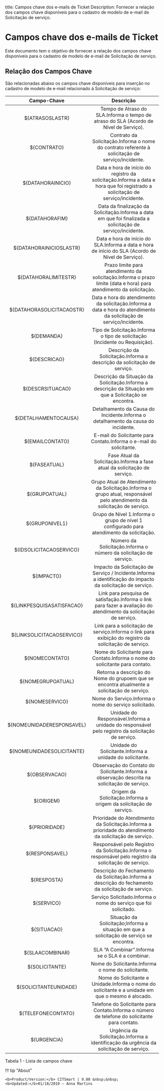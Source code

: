 title: Campos chave dos e-mails de Ticket
Description: Fornecer a relação dos campos chave disponíveis para o cadastro de modelo de e-mail de Solicitação de serviço.
# Campos chave dos e-mails de Ticket

Este documento tem o objetivo de fornecer a relação dos campos chave disponíveis
para o cadastro de modelo de e-mail de Solicitação de serviço.

## Relação dos Campos Chave

São relacionadas abaixo os campos chave disponíveis para inserção no cadastro de
modelo de e-mail relacionado à Solicitação de serviço:

|        Campo-Chave        |                                                           Descrição                                                           |
|:-------------------------:|:-----------------------------------------------------------------------------------------------------------------------------:|
|      ${ATRASOSLASTR}      |                     Tempo de Atraso do SLA.Informa o tempo de atraso do SLA (Acordo de Nível de Serviço).                     |
|        ${CONTRATO}        |                Contrato da Solicitação.Informa o nome do contrato referente à solicitação de serviço/incidente.               |
|     ${DATAHORAINICIO}     | Data e hora de início do registro da solicitação.Informa a data e hora que foi registrado a solicitação de serviço/incidente. |
|       ${DATAHORAFIM}      |          Data da finalização da Solicitação.Informa a data em que foi finalizada a solicitação de serviço/incidente.          |
|  ${DATAHORAINICIOSLASTR}  |               Data e hora de início do SLA.Informa a data e hora de início do SLA (Acordo de Nível de Serviço).               |
|    ${DATAHORALIMITESTR}   |       Prazo limite para atendimento da solicitação.Informa o prazo limite (data e hora) para atendimento da solicitação.      |
| ${DATAHORASOLICITACAOSTR} |      Data e hora do atendimento da solicitação.Informa a data e hora do atendimento da solicitação de serviço/incidente.      |
|         ${DEMANDA}        |                          Tipo de Solicitação.Informa o tipo de solicitação (Incidente ou Requisição).                         |
|        ${DESCRICAO}       |                            Descrição da Solicitação.Informa a descrição da solicitação de serviço.                            |
|      ${DESCRSITUACAO}     |             Descrição da Situação da Solicitação.Informa a descrição da Situação em que a Solicitação se encontra.            |
|    ${DETALHAMENTOCAUSA}   |                        Detalhamento da Causa do Incidente.Informa o detalhamento da causa do incidente.                       |
|      ${EMAILCONTATO}      |                              E-mail do Solicitante para Contato.Informa o e-mail do solicitante.                              |
|        ${FASEATUAL}       |                           Fase Atual da Solicitação.Informa a fase atual da solicitação de serviço.                           |
|       ${GRUPOATUAL}       |    Grupo Atual de Atendimento da Solicitação.Informa o grupo atual, responsável pelo atendimento da solicitação de serviço.   |
|       ${GRUPONIVEL1}      |                    Grupo de Nível 1.Informa o grupo de nível 1 configurado para atendimento da solicitação.                   |
|  ${IDSOLICITACAOSERVICO}  |                               Número da Solicitação.Informa o número da solicitação de serviço.                               |
|         ${IMPACTO}        |          Impacto da Solicitação de Serviço / Incidente.Informa a identificação do impacto da solicitação de serviço.          |
| ${LINKPESQUISASATISFACAO} |        Link para pesquisa de satisfação.Informa o link para fazer a avaliação do atendimento da solicitação de serviço.       |
| ${LINKSOLICITACAOSERVICO} |             Link para a solicitação de serviço.Informa o link para exibição do registro da solicitação de serviço.            |
|       ${NOMECONTATO}      |                          Nome do Solicitante para Contato.Informa o nome do solicitante para contato.                         |
|     ${NOMEGRUPOATUAL}     |                  Retorna a descrição do Nome do grupoem que se encontra atualmente a solicitação de serviço.                  |
|       ${NOMESERVICO}      |                                     Nome do Serviço.Informa o nome do serviço solicitado.                                     |
| ${NOMEUNIDADERESPONSAVEL} |                Unidade do Responsável.Informa a unidade do responsável pelo registro da solicitação de serviço.               |
| ${NOMEUNIDADESOLICITANTE} |                                    Unidade do Solicitante.Informa a unidade do solicitante.                                   |
|       ${OBSERVACAO}       |                 Observação do Contato do Solicitante.Informa a observação descrita na solicitação de serviço.                 |
|         ${ORIGEM}         |                               Origem da Solicitação.Informa a origem da solicitação de serviço.                               |
|       ${PRIORIDADE}       |            Prioridade do Atendimento da Solicitação.Informa a prioridade do atendimento da solicitação de serviço.            |
|       ${RESPONSAVEL}      |            Responsável pelo Registro da Solicitação.Informa o responsável pelo registro da solicitação de serviço.            |
|        ${RESPOSTA}        |              Descrição do Fechamento da Solicitação.Informa a descrição do fechamento da solicitação de serviço.              |
|         ${SERVICO}        |                                Serviço Solicitado.Informa o nome do serviço que foi solicitado.                               |
|        ${SITUACAO}        |                    Situação da Solicitação;Informa a situação em que a solicitação de serviço se encontra.                    |
|      ${SLAACOMBINAR}      |                                        SLA “A Combinar”.Informa se o SLA é a combinar.                                        |
|       ${SOLICITANTE}      |                                       Nome do Solicitante.Informa o nome do solicitante.                                      |
|   ${SOLICITANTEUNIDADE}   |               Nome do Solicitante e Unidade.Informa o nome do solicitante e a unidade em que o mesmo é alocado.               |
|     ${TELEFONECONTATO}    |                 Telefone do Solicitante para Contato.Informa o número de telefone do solicitante para contato.                |
|        ${URGENCIA}        |                     Urgência da Solicitação.Informa a identificação da urgência da solicitação de serviço.                    |

Tabela 1 - Lista de campos chave


!!! tip "About"

    <b>Product/Version:</b> CITSmart | 9.00 &nbsp;&nbsp;
    <b>Updated:</b>01/18/2019 – Anna Martins

